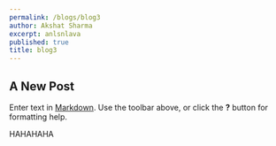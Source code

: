 ```yaml
---
permalink: /blogs/blog3
author: Akshat Sharma
excerpt: anlsnlava
published: true
title: blog3
---
```

## A New Post

Enter text in [Markdown](http://daringfireball.net/projects/markdown/). Use the toolbar above, or click the **?** button for formatting help.

HAHAHAHA